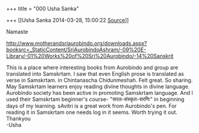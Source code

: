 +++
title = "000 Usha Sanka"

+++
[[Usha Sanka	2014-03-28, 15:00:22 [Source](https://groups.google.com/g/samskrita/c/rLclJgZ456g)]]



Namaste  
  
<http://www.motherandsriaurobindo.org/downloads.aspx?booksrc=_StaticContent/SriAurobindoAshram/-09%20E-Library/-01%20Works%20of%20Sri%20Aurobindo/-14%20Sanskrit>  
  
This is a place where interesting books from Aurobindo and group are translated into Samskrtam. I saw that even English prose is translated as verse in Samskrtam. in Chintanascha Chidunmeshah. Felt great. So sharing. May Samskrtam learners enjoy reading divine thoughts in divine language. Aurobindo society has been active in promoting Samskrtam language. And I used their Samskrtam beginner's course- "सरल-संस्कृत-सरणिः" in beginning days of my learning. sAvitri is a great work from Aurobindo's pen. For reading it in Samskrtam one needs log in it seems. Worth trying it out.  
Thankyou  
-Usha  

